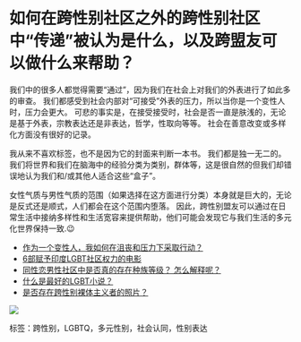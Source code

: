 # 如何在跨性别社区之外的跨性别社区中“传递”被认为是什么，以及跨盟友可以做什么来帮助？

我们中的很多人都觉得需要“通过”，因为我们在社会上对我们的外表进行了如此多的审查。 我们都感受到社会内部对“可接受”外表的压力，所以当你是一个变性人时，压力会更大。 可悲的事实是，在接受接受时，社会是否一直是肤浅的，无论是基于外表，宗教表达还是非表达，哲学，性取向等等。 社会在善意改变或多样化方面没有很好的记录。

我从来不喜欢标签，也不是因为它的封面来判断一本书。 我们都是独一无二的。 我们将世界和我们在脑海中的经验分类为类别，群体等，这是很自然的但我们却错误地认为我们和/或其他人适合这些“盒子”。

女性气质与男性气质的范围（如果选择在这方面进行分类）本身就是巨大的，无论是反式还是顺式，人们都会在这个范围内堕落。 因此，跨性别盟友可以通过在日常生活中接纳多样性和生活宽容来提供帮助，他们可能会发现它与我们生活的多元化世界保持一致.😉

- [作为一个变性人，我如何在沮丧和压力下采取行动？](https://www.chunletang.com/9928/%e4%bd%9c%e4%b8%ba%e4%b8%80%e4%b8%aa%e5%8f%98%e6%80%a7%e4%ba%ba%ef%bc%8c%e6%88%91%e5%a6%82%e4%bd%95%e5%9c%a8%e6%b2%ae%e4%b8%a7%e5%92%8c%e5%8e%8b%e5%8a%9b%e4%b8%8b%e9%87%87%e5%8f%96%e8%a1%8c%e5%8a%a8.html "作为一个变性人，我如何在沮丧和压力下采取行动？")
- [6部赋予印度LGBT社区权力的电影](https://www.chunletang.com/28538/6%e9%83%a8%e8%b5%8b%e4%ba%88%e5%8d%b0%e5%ba%a6lgbt%e7%a4%be%e5%8c%ba%e6%9d%83%e5%8a%9b%e7%9a%84%e7%94%b5%e5%bd%b1.html "6部赋予印度LGBT社区权力的电影")
- [同性恋男性社区中是否真的存在种族等级？ 怎么解释呢？](https://www.chunletang.com/2544/%e5%90%8c%e6%80%a7%e6%81%8b%e7%94%b7%e6%80%a7%e7%a4%be%e5%8c%ba%e4%b8%ad%e6%98%af%e5%90%a6%e7%9c%9f%e7%9a%84%e5%ad%98%e5%9c%a8%e7%a7%8d%e6%97%8f%e7%ad%89%e7%ba%a7%ef%bc%9f-%e6%80%8e%e4%b9%88%e8%a7%a3.html "同性恋男性社区中是否真的存在种族等级？ 怎么解释呢？")
- [什么是最好的LGBT小说？](https://www.chunletang.com/1163/%e4%bb%80%e4%b9%88%e6%98%af%e6%9c%80%e5%a5%bd%e7%9a%84lgbt%e5%b0%8f%e8%af%b4%ef%bc%9f.html "什么是最好的LGBT小说？")
- [是否存在跨性别裸体主义者的照片？](https://www.chunletang.com/3725/%e6%98%af%e5%90%a6%e5%ad%98%e5%9c%a8%e8%b7%a8%e6%80%a7%e5%88%ab%e8%a3%b8%e4%bd%93%e4%b8%bb%e4%b9%89%e8%80%85%e7%9a%84%e7%85%a7%e7%89%87%ef%bc%9f.html "是否存在跨性别裸体主义者的照片？")

![](/girls/a.jpg)

标签：跨性别，LGBTQ，多元性别，社会认同，性别表达